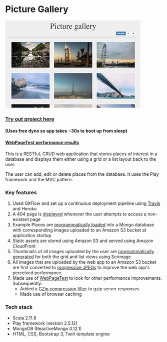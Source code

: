 Picture Gallery
=================================
![alt tag](public/images/pictureGallery.png)

### [Try out project here](http://gallery.muhsinali.xyz)
#### (Uses free dyno so app takes ~30s to boot up from sleep)

#### [WebPageTest performance results](https://www.webpagetest.org/result/170331_19_6DGB/5/performance_optimization/)

This is a RESTful, CRUD web application that stores places of interest in a database and displays them either using a grid or a list layout back to the user.

The user can add, edit or delete places from the database. It uses the Play framework and the MVC pattern.


### Key features
1. Used GitFlow and set up a continuous deployment pipeline using [Travis](https://travis-ci.org/muhsinali/picture-gallery-scala) and Heroku
2. A 404 page is [displayed](https://github.com/muhsinali/picture-gallery-scala/blob/c3b4a00425caf0c3e65f3bd64f3dcb28fe02ff93/app/ErrorHandler.scala#L14-L20) whenever the user attempts to access a non-existent page
3. Example Places are [programmatically loaded](https://github.com/muhsinali/picture-gallery-scala/blob/37cb376bca11feaef761ec8ea7576753b7129538/app/services/ApplicationInterceptor.scala#L30-L59) into a Mongo database with corresponding images uploaded to an Amazon S3 bucket at application startup
4. Static assets are stored using Amazon S3 and served using Amazon CloudFront
5. Thumbnails of all images uploaded by the user are [programmatically generated](https://github.com/muhsinali/picture-gallery-scala/blob/37cb376bca11feaef761ec8ea7576753b7129538/app/daos/S3DAO.scala#L29-L52) for both the grid and list views using Scrimage
6. All images that are uploaded by the web app to an Amazon S3 bucket are first converted to [progressive JPEGs](https://github.com/muhsinali/picture-gallery-scala/blob/37cb376bca11feaef761ec8ea7576753b7129538/app/daos/S3DAO.scala#L31) to improve the web app's perceived performance
7. Made use of [WebPageTest](https://www.webpagetest.org/result/170331_19_6DGB/5/performance_optimization/) to look for other performance improvements. Subsequently:
    * Added a [GZip compression filter](https://github.com/muhsinali/picture-gallery-scala/blob/master/app/Filters.scala) to gzip server responses
    * Made use of browser caching


### Tech stack
- Scala 2.11.8
- Play framework (version 2.5.12)
- MongoDB (ReactiveMongo 0.12.1)
- HTML, CSS, Bootstrap 3, Twirl template engine
